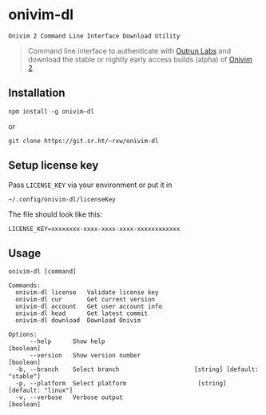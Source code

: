 onivim-dl
=========

`Onivim 2 Command Line Interface Download Utility`

> Command line interface to authenticate with [Outrun Labs](https://www.outrunlabs.com/) and
> download the stable or nightly early access builds (alpha) of [Onivim 2](https://www.onivim.io/).

## Installation
```
npm install -g onivim-dl
```
or
```
git clone https://git.sr.ht/~rxw/onivim-dl
```

## Setup license key

Pass `LICENSE_KEY` via your environment or put it in
```
~/.config/onivim-dl/licenseKey
```

The file should look like this:
```
LICENSE_KEY=xxxxxxxx-xxxx-xxxx-xxxx-xxxxxxxxxxxx
```

## Usage
```
onivim-dl [command]

Commands:
  onivim-dl license   Validate license key
  onivim-dl cur       Get current version
  onivim-dl account   Get user account info
  onivim-dl head      Get latest commit
  onivim-dl download  Download Onivim

Options:
      --help      Show help                                            [boolean]
      --version   Show version number                                  [boolean]
  -b, --branch    Select branch                     [string] [default: "stable"]
  -p, --platform  Select platform                    [string] [default: "linux"]
  -v, --verbose   Verbose output                                       [boolean]
```
